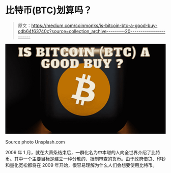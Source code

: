 # 比特币(BTC)划算吗？

> 原文：<https://medium.com/coinmonks/is-bitcoin-btc-a-good-buy-cdb64f63740c?source=collection_archive---------20----------------------->

![](img/d53d5e832341c60247a31736a832ec23.png)

Source photo Unsplash.com

2009 年 1 月，就在大萧条结束后，一群化名为中本聪的人向全世界介绍了比特币。其中一个主要目标是建立一种分散的、抵制审查的货币。由于政府借贷、印钞和量化宽松都将在 2009 年开始，很容易理解为什么人们会想要使用比特币。